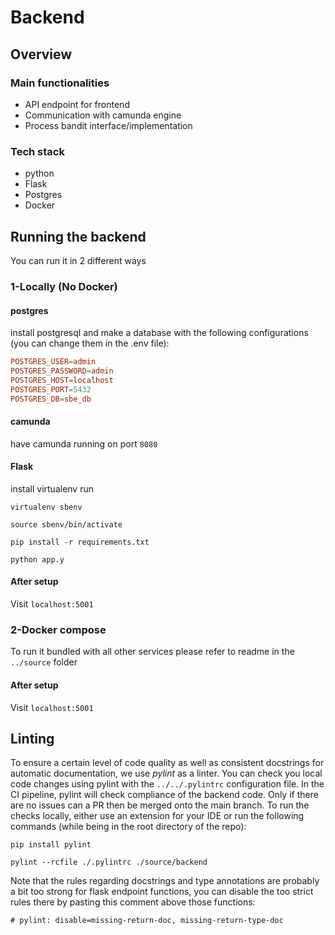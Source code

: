 # Backend

## Overview

### Main functionalities
* API endpoint for frontend
* Communication with camunda engine
* Process bandit interface/implementation
### Tech stack
* python
* Flask
* Postgres
* Docker
## Running the backend
You can run it in 2 different ways
### 1-Locally (No Docker)
#### postgres
install postgresql and make a database with the following configurations (you can change them in the .env file):
```conf
POSTGRES_USER=admin
POSTGRES_PASSWORD=admin
POSTGRES_HOST=localhost
POSTGRES_PORT=5432
POSTGRES_DB=sbe_db
```
#### camunda
have camunda running on port `8080`
#### Flask
install virtualenv
run

`virtualenv sbenv`

`source sbenv/bin/activate`

`pip install -r requirements.txt`

`python app.y`

#### After setup
Visit `localhost:5001`
### 2-Docker compose
To run it bundled with all other services please refer to readme in the `../source` folder
#### After setup
Visit `localhost:5001`
## Linting
To ensure a certain level of code quality as well as consistent docstrings for automatic documentation, we use *pylint*
as a linter. You can check you local code changes using pylint with the `../../.pylintrc` configuration file.
In the CI pipeline, pylint will check compliance of the backend code. Only if there are no issues can a PR then
be merged onto the main branch.
To run the checks locally, either use an extension for your IDE or run the following commands (while being in the root 
directory of the repo):

`pip install pylint`

`pylint --rcfile ./.pylintrc ./source/backend`

Note that the rules regarding docstrings and type annotations are probably a bit too strong for 
flask endpoint functions, you can disable the too strict rules there by pasting this comment above those 
functions:

`# pylint: disable=missing-return-doc, missing-return-type-doc`
